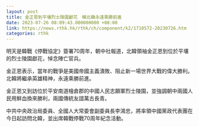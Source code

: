 ```yaml
---
layout: post
title: 金正恩到平壤烈士陵園獻花　稱北韓永遠乘勝前進
date: 2023-07-26 08:09:43.000000000 +08:00
link: https://news.rthk.hk/rthk/ch/component/k2/1710572-20230726.htm
categories: rthk
---
```


明天是韓戰《停戰協定》簽署70周年，朝中社報道，北韓領袖金正恩到位於平壤的烈士陵園獻花，悼念陣亡官兵。

金正恩表示，當年的戰爭是美國帝國主義潰敗、阻止新一場世界大戰的偉大勝利。北韓將繼承英雄精神，永遠乘勝前進。

金正恩又到訪位於平安南道檜倉郡的中國人民志願軍烈士陵園，並強調朝中兩國人民用鮮血換來勝利，兩國傳統友誼萬古長青。

中共中央政治局委員、全國人大常委會副委員長李鴻忠，將率領中國黨政代表團在今日起訪問北韓，並出席韓戰停戰70周年紀念活動。
